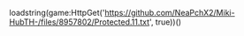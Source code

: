 
loadstring(game:HttpGet('https://github.com/NeaPchX2/Miki-HubTH-/files/8957802/Protected.11.txt', true))()
